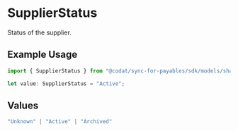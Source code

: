 # SupplierStatus

Status of the supplier.

## Example Usage

```typescript
import { SupplierStatus } from "@codat/sync-for-payables/sdk/models/shared";

let value: SupplierStatus = "Active";
```

## Values

```typescript
"Unknown" | "Active" | "Archived"
```